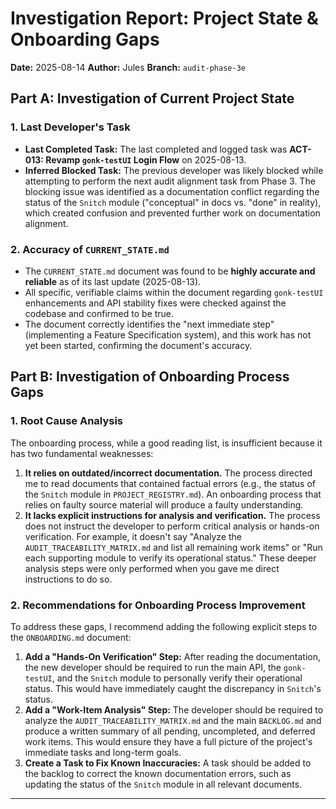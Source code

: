 # Investigation Report: Project State & Onboarding Gaps

**Date:** 2025-08-14
**Author:** Jules
**Branch:** `audit-phase-3e`

## Part A: Investigation of Current Project State

### 1. Last Developer's Task

- **Last Completed Task:** The last completed and logged task was **ACT-013: Revamp `gonk-testUI` Login Flow** on 2025-08-13.
- **Inferred Blocked Task:** The previous developer was likely blocked while attempting to perform the next audit alignment task from Phase 3. The blocking issue was identified as a documentation conflict regarding the status of the `Snitch` module ("conceptual" in docs vs. "done" in reality), which created confusion and prevented further work on documentation alignment.

### 2. Accuracy of `CURRENT_STATE.md`

- The `CURRENT_STATE.md` document was found to be **highly accurate and reliable** as of its last update (2025-08-13).
- All specific, verifiable claims within the document regarding `gonk-testUI` enhancements and API stability fixes were checked against the codebase and confirmed to be true.
- The document correctly identifies the "next immediate step" (implementing a Feature Specification system), and this work has not yet been started, confirming the document's accuracy.

## Part B: Investigation of Onboarding Process Gaps

### 1. Root Cause Analysis

The onboarding process, while a good reading list, is insufficient because it has two fundamental weaknesses:

1.  **It relies on outdated/incorrect documentation.** The process directed me to read documents that contained factual errors (e.g., the status of the `Snitch` module in `PROJECT_REGISTRY.md`). An onboarding process that relies on faulty source material will produce a faulty understanding.
2.  **It lacks explicit instructions for analysis and verification.** The process does not instruct the developer to perform critical analysis or hands-on verification. For example, it doesn't say "Analyze the `AUDIT_TRACEABILITY_MATRIX.md` and list all remaining work items" or "Run each supporting module to verify its operational status." These deeper analysis steps were only performed when you gave me direct instructions to do so.

### 2. Recommendations for Onboarding Process Improvement

To address these gaps, I recommend adding the following explicit steps to the `ONBOARDING.md` document:

1.  **Add a "Hands-On Verification" Step:** After reading the documentation, the new developer should be required to run the main API, the `gonk-testUI`, and the `Snitch` module to personally verify their operational status. This would have immediately caught the discrepancy in `Snitch`'s status.
2.  **Add a "Work-Item Analysis" Step:** The developer should be required to analyze the `AUDIT_TRACEABILITY_MATRIX.md` and the main `BACKLOG.md` and produce a written summary of all pending, uncompleted, and deferred work items. This would ensure they have a full picture of the project's immediate tasks and long-term goals.
3.  **Create a Task to Fix Known Inaccuracies:** A task should be added to the backlog to correct the known documentation errors, such as updating the status of the `Snitch` module in all relevant documents.

---
